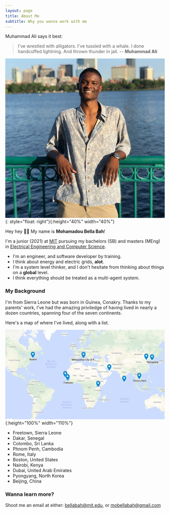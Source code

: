 ```yaml
---
layout: page
title: About Me
subtitle: Why you wanna work with me
---
```


Muhammad Ali says it best: 
> I've wrestled with alligators. I've tussled with a whale. I done handcuffed lightning. And thrown thunder in jail. -- **Muhammad Ali**

![image](/img/avatar-icon.png){: style="float: right"}{:height="40%" width="40%"}

Hey hey 👋🏿 My name is **Mohamadou Bella Bah**! 

I'm a junior (2021) at [MIT](http://www.mit.edu) pursuing my bachelors (SB) and masters (MEng) in [Electrical Engineering and Computer Science](https://www.eecs.mit.edu). 

- I'm an engineer, and software developer by training.  
- I think about energy and electric grids, **alot**. 
- I'm a system level thinker, and I don't hesitate from thinking about things on a **global** level. 
- I think everything should be treated as a multi-agent system. 


### My Background

I'm from Sierra Leone but was born in Guinea, Conakry. Thanks to my parents' work, I've had the amazing priviledge of having lived in nearly a dozen countries, spanning four of the seven continents. 

Here's a map of where I've lived, along with a list. 

![image](/img/world_map.png){:height="100%" width="110%"}

- Freetown, Sierra Leone
- Dakar, Senegal 
- Colombo, Sri Lanka
- Phnom Penh, Cambodia
- Rome, Italy
- Boston, United States 
- Nairobi, Kenya
- Dubai, United Arab Emirates
- Pyongyang, North Korea
- Beijing, China 

### Wanna learn more? 

Shoot me an email at either: <bellabah@mit.edu>, or <mobellabah@gmail.com>
